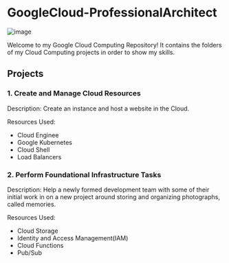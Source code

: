 # GoogleCloud-ProfessionalArchitect


![image](https://github.com/moniquecardoso25/GoogleCloud-ProfessionalArchitect/assets/140358716/66e1b826-30ab-49d8-875a-f03858bb2c7e)


Welcome to my Google Cloud Computing Repository! It contains the folders of my Cloud Computing projects in order to show my skills.


## Projects

### 1. Create and Manage Cloud Resources

Description: Create an instance and host a website in the Cloud.

Resources Used:

- Cloud Enginee
- Google Kubernetes
- Cloud Shell
- Load Balancers 

  
### 2. Perform Foundational Infrastructure Tasks

Description: Help a newly formed development team with some of their initial work in on a new project around storing and organizing photographs, called memories.

Resources Used:

- Cloud Storage
- Identity and Access Management(IAM)
- Cloud Functions
- Pub/Sub
  
